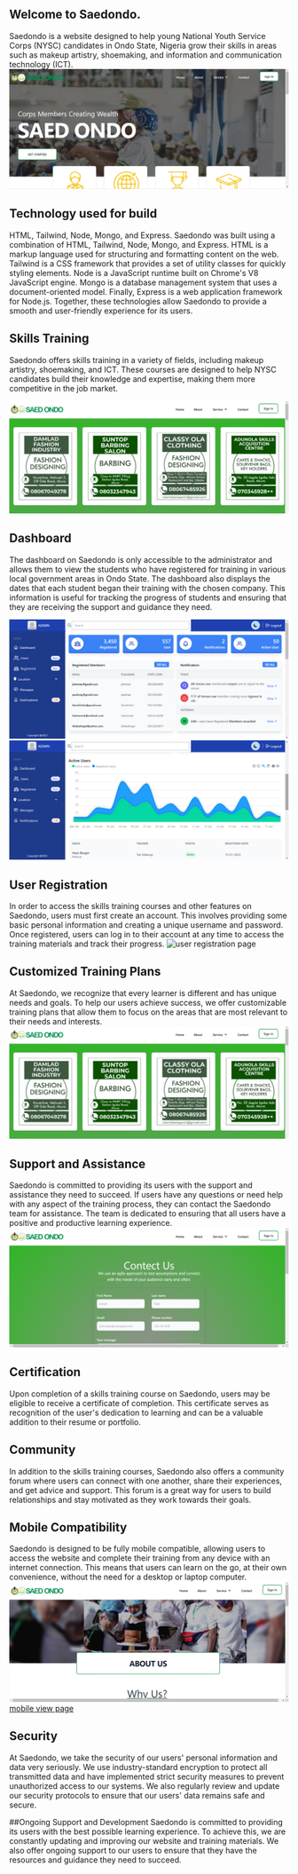 ## Welcome to Saedondo.
Saedondo is a website designed to help young National Youth Service Corps (NYSC) candidates in Ondo State, Nigeria grow their skills in areas such as makeup artistry, shoemaking, and information and communication technology (ICT).
![home page](./img/welcome%20to%20saed.png)


## Technology used for build
HTML, 
Tailwind, 
Node, 
Mongo, 
and Express.
Saedondo was built using a combination of HTML, Tailwind, Node, Mongo, and Express. HTML is a markup language used for structuring and formatting content on the web. Tailwind is a CSS framework that provides a set of utility classes for quickly styling elements. Node is a JavaScript runtime built on Chrome's V8 JavaScript engine. Mongo is a database management system that uses a document-oriented model. Finally, Express is a web application framework for Node.js. Together, these technologies allow Saedondo to provide a smooth and user-friendly experience for its users.




## Skills Training
Saedondo offers skills training in a variety of fields, including makeup artistry, shoemaking, and ICT. These courses are designed to help NYSC candidates build their knowledge and expertise, making them more competitive in the job market.

![skill Training](./img/skill%20training.png)


## Dashboard
The dashboard on Saedondo is only accessible to the administrator and allows them to view the students who have registered for training in various local government areas in Ondo State. The dashboard also displays the dates that each student began their training with the chosen company. This information is useful for tracking the progress of students and ensuring that they are receiving the support and guidance they need.

![Dashboard page](./img/dash1.png)
![Dashboard page](./img/dash2.png)



## User Registration
In order to access the skills training courses and other features on Saedondo, users must first create an account. This involves providing some basic personal information and creating a unique username and password. Once registered, users can log in to their account at any time to access the training materials and track their progress.
![user registration page](./img/)
## Customized Training Plans
At Saedondo, we recognize that every learner is different and has unique needs and goals. To help our users achieve success, we offer customizable training plans that allow them to focus on the areas that are most relevant to their needs and interests.
![Training page](./img/skill%20training.png)



## Support and Assistance
Saedondo is committed to providing its users with the support and assistance they need to succeed. If users have any questions or need help with any aspect of the training process, they can contact the Saedondo team for assistance. The team is dedicated to ensuring that all users have a positive and productive learning experience.
![support page](./img/support.png)

## Certification
Upon completion of a skills training course on Saedondo, users may be eligible to receive a certificate of completion. This certificate serves as recognition of the user's dedication to learning and can be a valuable addition to their resume or portfolio.
## Community
In addition to the skills training courses, Saedondo also offers a community forum where users can connect with one another, share their experiences, and get advice and support. This forum is a great way for users to build relationships and stay motivated as they work towards their goals.

## Mobile Compatibility
Saedondo is designed to be fully mobile compatible, allowing users to access the website and complete their training from any device with an internet connection. This means that users can learn on the go, at their own convenience, without the need for a desktop or laptop computer.
![mobile view page](./img/mobile1.png)
[mobile view page](./img/mobile1.png)

## Security
At Saedondo, we take the security of our users' personal information and data very seriously. We use industry-standard encryption to protect all transmitted data and have implemented strict security measures to prevent unauthorized access to our systems. We also regularly review and update our security protocols to ensure that our users' data remains safe and secure.


##Ongoing Support and Development
Saedondo is committed to providing its users with the best possible learning experience. To achieve this, we are constantly updating and improving our website and training materials. We also offer ongoing support to our users to ensure that they have the resources and guidance they need to succeed.